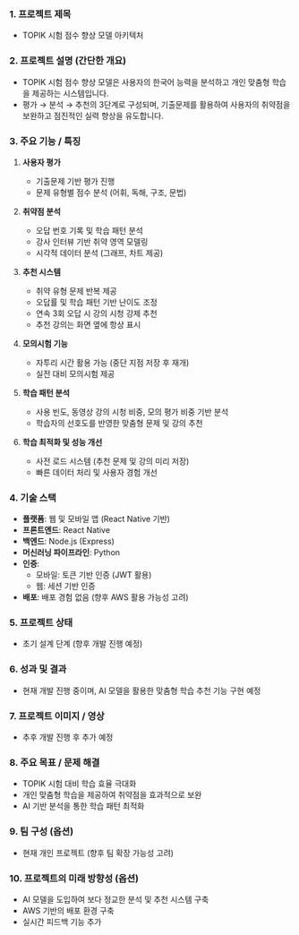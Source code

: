 ### 1. **프로젝트 제목**
   - TOPIK 시험 점수 향상 모델 아키텍처

### 2. **프로젝트 설명 (간단한 개요)**
   - TOPIK 시험 점수 향상 모델은 사용자의 한국어 능력을 분석하고 개인 맞춤형 학습을 제공하는 시스템입니다.
   - 평가 → 분석 → 추천의 3단계로 구성되며, 기출문제를 활용하여 사용자의 취약점을 보완하고 점진적인 실력 향상을 유도합니다.

### 3. **주요 기능 / 특징**
1. **사용자 평가**
   - 기출문제 기반 평가 진행
   - 문제 유형별 점수 분석 (어휘, 독해, 구조, 문법)
   
2. **취약점 분석**
   - 오답 번호 기록 및 학습 패턴 분석
   - 강사 인터뷰 기반 취약 영역 모델링
   - 시각적 데이터 분석 (그래프, 차트 제공)
   
3. **추천 시스템**
   - 취약 유형 문제 반복 제공
   - 오답률 및 학습 패턴 기반 난이도 조정
   - 연속 3회 오답 시 강의 시청 강제 추천
   - 추천 강의는 화면 옆에 항상 표시
   
4. **모의시험 기능**
   - 자투리 시간 활용 가능 (중단 지점 저장 후 재개)
   - 실전 대비 모의시험 제공
   
5. **학습 패턴 분석**
   - 사용 빈도, 동영상 강의 시청 비중, 모의 평가 비중 기반 분석
   - 학습자의 선호도를 반영한 맞춤형 문제 및 강의 추천
   
6. **학습 최적화 및 성능 개선**
   - 사전 로드 시스템 (추천 문제 및 강의 미리 저장)
   - 빠른 데이터 처리 및 사용자 경험 개선

### 4. **기술 스택**
- **플랫폼**: 웹 및 모바일 앱 (React Native 기반)
- **프론트엔드**: React Native
- **백엔드**: Node.js (Express)
- **머신러닝 파이프라인**: Python
- **인증**:
  - 모바일: 토큰 기반 인증 (JWT 활용)
  - 웹: 세션 기반 인증
- **배포**: 배포 경험 없음 (향후 AWS 활용 가능성 고려)

### 5. **프로젝트 상태**
   - 초기 설계 단계 (향후 개발 진행 예정)

### 6. **성과 및 결과**
   - 현재 개발 진행 중이며, AI 모델을 활용한 맞춤형 학습 추천 기능 구현 예정

### 7. **프로젝트 이미지 / 영상**
   - 추후 개발 진행 후 추가 예정

### 8. **주요 목표 / 문제 해결**
   - TOPIK 시험 대비 학습 효율 극대화
   - 개인 맞춤형 학습을 제공하여 취약점을 효과적으로 보완
   - AI 기반 분석을 통한 학습 패턴 최적화

### 9. **팀 구성 (옵션)**
   - 현재 개인 프로젝트 (향후 팀 확장 가능성 고려)

### 10. **프로젝트의 미래 방향성 (옵션)**
   - AI 모델을 도입하여 보다 정교한 분석 및 추천 시스템 구축
   - AWS 기반의 배포 환경 구축
   - 실시간 피드백 기능 추가

